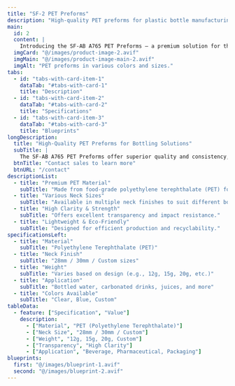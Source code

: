 ```yaml
---
title: "SF-2 PET Preforms"
description: "High-quality PET preforms for plastic bottle manufacturing."
main:
  id: 2
  content: |
    Introducing the SF-AB A765 PET Preforms – a premium solution for the plastic bottle industry. Designed for precision, clarity, and strength, these preforms ensure high-quality results for beverage, pharmaceutical, and packaging applications.
  imgCard: "@/images/product-image-2.avif"
  imgMain: "@/images/product-image-main-2.avif"
  imgAlt: "PET preforms in various colors and sizes."
tabs:
  - id: "tabs-with-card-item-1"
    dataTab: "#tabs-with-card-1"
    title: "Description"
  - id: "tabs-with-card-item-2"
    dataTab: "#tabs-with-card-2"
    title: "Specifications"
  - id: "tabs-with-card-item-3"
    dataTab: "#tabs-with-card-3"
    title: "Blueprints"
longDescription:
  title: "High-Quality PET Preforms for Bottling Solutions"
  subTitle: |
    The SF-AB A765 PET Preforms offer superior quality and consistency, making them an excellent choice for manufacturing plastic bottles across various industries. Engineered for durability, recyclability, and ease of processing, these preforms cater to a wide range of applications.
  btnTitle: "Contact sales to learn more"
  btnURL: "/contact"
descriptionList:
  - title: "Premium PET Material"
    subTitle: "Made from food-grade polyethylene terephthalate (PET) for safety and durability."
  - title: "Various Neck Sizes"
    subTitle: "Available in multiple neck finishes to suit different bottle designs."
  - title: "High Clarity & Strength"
    subTitle: "Offers excellent transparency and impact resistance."
  - title: "Lightweight & Eco-Friendly"
    subTitle: "Designed for efficient production and recyclability."
specificationsLeft:
  - title: "Material"
    subTitle: "Polyethylene Terephthalate (PET)"
  - title: "Neck Finish"
    subTitle: "28mm / 30mm / Custom sizes"
  - title: "Weight"
    subTitle: "Varies based on design (e.g., 12g, 15g, 20g, etc.)"
  - title: "Application"
    subTitle: "Bottled water, carbonated drinks, juices, and more"
  - title: "Colors Available"
    subTitle: "Clear, Blue, Custom"
tableData:
  - feature: ["Specification", "Value"]
    description:
      - ["Material", "PET (Polyethylene Terephthalate)"]
      - ["Neck Size", "28mm / 30mm / Custom"]
      - ["Weight", "12g, 15g, 20g, Custom"]
      - ["Transparency", "High Clarity"]
      - ["Application", "Beverage, Pharmaceutical, Packaging"]
blueprints:
  first: "@/images/blueprint-1.avif"
  second: "@/images/blueprint-2.avif"
---
```


